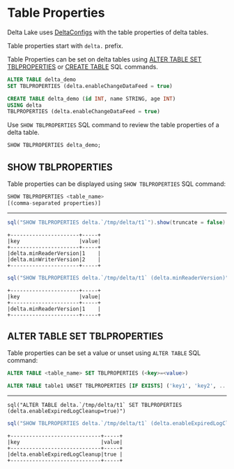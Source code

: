 # Table Properties

Delta Lake uses [DeltaConfigs](../DeltaConfigs.md) with the table properties of delta tables.

Table properties start with `delta.` prefix.

Table Properties can be set on delta tables using [ALTER TABLE SET TBLPROPERTIES](../commands/alter/AlterTableSetPropertiesDeltaCommand.md) or [CREATE TABLE](../commands/CreateDeltaTableCommand.md) SQL commands.

```sql
ALTER TABLE delta_demo
SET TBLPROPERTIES (delta.enableChangeDataFeed = true)
```

```sql
CREATE TABLE delta_demo (id INT, name STRING, age INT)
USING delta
TBLPROPERTIES (delta.enableChangeDataFeed = true)
```

Use `SHOW TBLPROPERTIES` SQL command to review the table properties of a delta table.

```sql
SHOW TBLPROPERTIES delta_demo;
```

## SHOW TBLPROPERTIES

Table properties can be displayed using `SHOW TBLPROPERTIES` SQL command:

```sql
SHOW TBLPROPERTIES <table_name>
[(comma-separated properties)]
```

---

```scala
sql("SHOW TBLPROPERTIES delta.`/tmp/delta/t1`").show(truncate = false)
```

```text
+----------------------+-----+
|key                   |value|
+----------------------+-----+
|delta.minReaderVersion|1    |
|delta.minWriterVersion|2    |
+----------------------+-----+
```

```scala
sql("SHOW TBLPROPERTIES delta.`/tmp/delta/t1` (delta.minReaderVersion)").show(truncate = false)
```

```text
+----------------------+-----+
|key                   |value|
+----------------------+-----+
|delta.minReaderVersion|1    |
+----------------------+-----+
```

## ALTER TABLE SET TBLPROPERTIES

Table properties can be set a value or unset using `ALTER TABLE` SQL command:

```sql
ALTER TABLE <table_name> SET TBLPROPERTIES (<key>=<value>)
```

```sql
ALTER TABLE table1 UNSET TBLPROPERTIES [IF EXISTS] ('key1', 'key2', ...);
```

---

```text
sql("ALTER TABLE delta.`/tmp/delta/t1` SET TBLPROPERTIES (delta.enableExpiredLogCleanup=true)")
```

```scala
sql("SHOW TBLPROPERTIES delta.`/tmp/delta/t1` (delta.enableExpiredLogCleanup)").show(truncate = false)
```

```text
+-----------------------------+-----+
|key                          |value|
+-----------------------------+-----+
|delta.enableExpiredLogCleanup|true |
+-----------------------------+-----+
```
